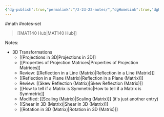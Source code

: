 ```yaml
---
{"dg-publish":true,"permalink":"/2-23-22-notes/","dgHomeLink":true,"dgPassFrontmatter":false,"dgShowLocalGraph":true}
---
```


#math #notes-set 
> [[MAT140 Hub|MAT140 Hub]]

Notes:
* 3D Transformations
	* [[Projections in 3D|Projections in 3D]]
	* [[Properties of Projection Matrices|Properties of Projection Matrices]]
	* Review: [[Reflection in a Line (Matrix)|Reflection in a Line (Matrix)]]
	* [[Reflection in a Plane (Matrix)|Reflection in a Plane (Matrix)]]
	* Review: [[Skew Reflection (Matrix)|Skew Reflection (Matrix)]]
	* [[How to tell if a Matrix is Symmetric|How to tell if a Matrix is Symmetric]]
	* Modified: [[Scaling (Matrix)|Scaling (Matrix)]] (it's just another entry)
	* [[Shear in 3D (Matrix)|Shear in 3D (Matrix)]]
	* [[Rotation in 3D (Matrix)|Rotation in 3D (Matrix)]]